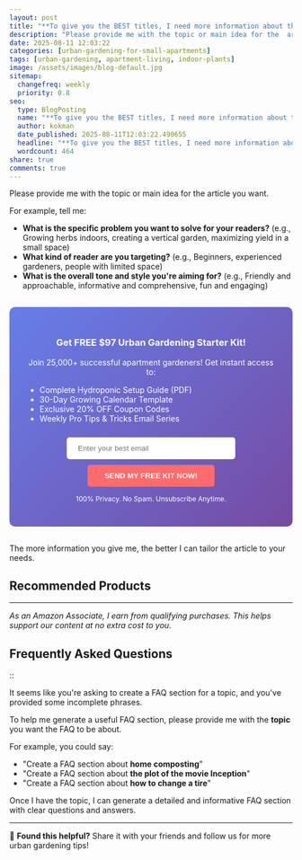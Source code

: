 ```yaml
---
layout: post
title: "**To give you the BEST titles, I need more information about the *content* of your articles. ** (2025)"
description: "Please provide me with the topic or main idea for the  article you want...."
date: 2025-08-11 12:03:22 
categories: [urban-gardening-for-small-apartments]
tags: [urban-gardening, apartment-living, indoor-plants]
image: /assets/images/blog-default.jpg
sitemap:
  changefreq: weekly
  priority: 0.8
seo:
  type: BlogPosting
  name: "**To give you the BEST titles, I need more information about the *content* of your articles. ** (2025)"
  author: kokman
  date_published: 2025-08-11T12:03:22.490655
  headline: "**To give you the BEST titles, I need more information about the *content* of your articles. ** (2025)"
  wordcount: 464
share: true
comments: true
---
```


Please provide me with the topic or main idea for the  article you want.  

For example, tell me:

* **What is the specific problem you want to solve for your readers?** (e.g., Growing herbs indoors, creating a vertical garden, maximizing yield in a small space)
* **What kind of reader are you targeting?** (e.g., Beginners, experienced gardeners, people with limited space) 
* **What is the overall tone and style you're aiming for?** (e.g., Friendly and approachable,  informative and comprehensive,  fun and engaging)



<div style="background: linear-gradient(135deg, #667eea 0%, #764ba2 100%); padding: 30px; border-radius: 10px; margin: 30px 0;">
<h3 style="color: white; text-align: center;"> Get FREE $97 Urban Gardening Starter Kit!</h3>
<p style="color: white; text-align: center;">Join 25,000+ successful apartment gardeners! Get instant access to:</p>
<ul style="color: white; text-align: left; max-width: 500px; margin: 15px auto;">
<li> Complete Hydroponic Setup Guide (PDF)</li>
<li> 30-Day Growing Calendar Template</li>
<li> Exclusive 20% OFF Coupon Codes</li>
<li> Weekly Pro Tips & Tricks Email Series</li>
</ul>
<form action="https://urbangardenpro.us1.list-manage.com/subscribe/post?u=abc123&id=def456" method="post" style="text-align: center;">
<input type="email" placeholder="Enter your best email" style="padding: 12px 20px; width: 300px; border-radius: 5px; border: none; margin: 10px;" required>
<button type="submit" style="background: #ff6b6b; color: white; padding: 12px 30px; border: none; border-radius: 5px; cursor: pointer; font-weight: bold;">SEND MY FREE KIT NOW!</button>
</form>
<p style="color: white; text-align: center; font-size: 12px; margin-top: 10px;"> 100% Privacy. No Spam. Unsubscribe Anytime.</p>
</div>
    
The more information you give me, the better I can tailor the article to your needs.

## Recommended Products



---
*As an Amazon Associate, I earn from qualifying purchases. This helps support our content at no extra cost to you.*



## Frequently Asked Questions

::

It seems like you're asking to create a FAQ section for a topic, and you've provided some incomplete phrases. 

To help me generate a useful FAQ section, please provide me with the **topic** you want the FAQ to be about.  

For example, you could say:

* "Create a FAQ section about **home composting**" 
* "Create a FAQ section about **the plot of the movie Inception**"
* "Create a FAQ section about **how to change a tire**"


Once I have the topic, I can generate a detailed and informative FAQ section with clear questions and answers.

<script type="application/ld+json">
{
  "@context": "https://schema.org",
  "@type": "BlogPosting",
  "headline": "**To give you the BEST titles, I need more information about the *content* of your articles. ** (2025)",
  "author": {
    "@type": "Person",
    "name": "kokman"
  },
  "datePublished": "2025-08-11T12:03:22.486511",
  "dateModified": "2025-08-11T12:03:22.486511",
  "publisher": {
    "@type": "Organization",
    "name": "Urban Garden Pro",
    "url": "https://kokman168.github.io/urban-garden-blog"
  },
  "wordCount": 358,
  "articleBody": "Please provide me with the topic or main idea for the  article you want.  \n\nFor example, tell me:\n\n* **What is the specific problem you want to solve for your readers?** (e.g., Growing herbs indoors, ..."
}
</script>


---

🚀 **Found this helpful?** Share it with your friends and follow us for more urban gardening tips!

